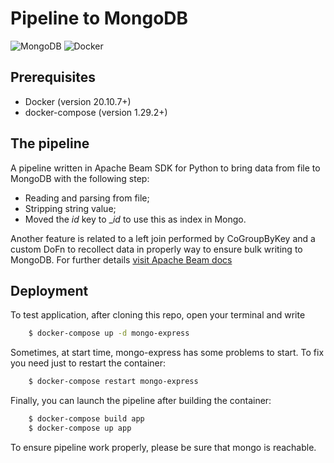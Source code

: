 # **Pipeline to MongoDB**
![MongoDB](https://img.shields.io/badge/MongoDB-%234ea94b.svg?style=for-the-badge&logo=mongodb&logoColor=white)
![Docker](https://img.shields.io/badge/docker-%230db7ed.svg?style=for-the-badge&logo=docker&logoColor=white)
## **Prerequisites**
- Docker (version 20.10.7+)
- docker-compose (version 1.29.2+)

## The pipeline

A pipeline written in Apache Beam SDK for Python to bring data from file to MongoDB with the following step:
  - Reading and parsing from file;
  - Stripping string value;
  - Moved the _id_ key to __id_ to use this as index in Mongo.

Another feature is related to a left join performed by CoGroupByKey and a custom DoFn to recollect data in properly way to ensure bulk writing to MongoDB. For further details [visit Apache Beam docs](https://beam.apache.org/documentation/programming-guide/#cogroupbykey)


## **Deployment**

To test application, after cloning this repo, open your terminal and write
```bash
    $ docker-compose up -d mongo-express
```
Sometimes, at start time, mongo-express has some problems to start. To fix you need just to restart the container:
```bash
    $ docker-compose restart mongo-express
```
Finally, you can launch the pipeline after building the container:
```bash
    $ docker-compose build app
    $ docker-compose up app
```
To ensure pipeline work properly, please be sure that mongo is reachable. 
